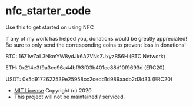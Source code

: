 # nfc_starter_code
Use this to get started on using NFC

If any of my work has helped you, donations would be greatly appreciated!
Be sure to only send the corresponding coins to prevent loss in donations!

BTC: 16Z1wZaL3NkmYW8ydJk6A2VNsZJxyzB56H (BTC Network)

ETH: 0x214e3f9a3cc96a44bf93f03b401cc88d10f9693d (ERC20)

USDT: 0x5d9172622539e25958cc2cedd1d989aadb2d3d33 (ERC20)

- [MIT License](LICENSE) Copyright (c) 2020
- This project will not be maintained / serviced. 
